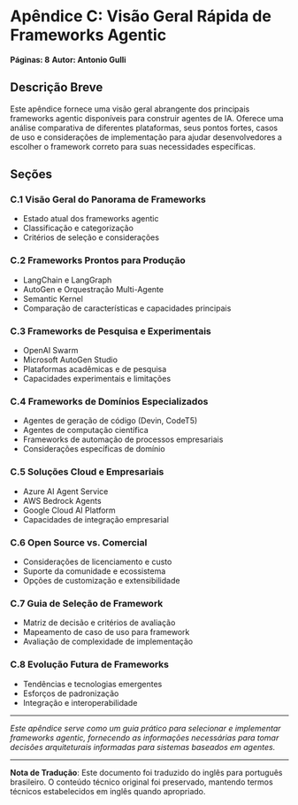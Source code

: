# Apêndice C: Visão Geral Rápida de Frameworks Agentic

**Páginas: 8**
**Autor: Antonio Gulli**

## Descrição Breve

Este apêndice fornece uma visão geral abrangente dos principais frameworks agentic disponíveis para construir agentes de IA. Oferece uma análise comparativa de diferentes plataformas, seus pontos fortes, casos de uso e considerações de implementação para ajudar desenvolvedores a escolher o framework correto para suas necessidades específicas.

## Seções

### C.1 Visão Geral do Panorama de Frameworks
- Estado atual dos frameworks agentic
- Classificação e categorização
- Critérios de seleção e considerações

### C.2 Frameworks Prontos para Produção
- LangChain e LangGraph
- AutoGen e Orquestração Multi-Agente
- Semantic Kernel
- Comparação de características e capacidades principais

### C.3 Frameworks de Pesquisa e Experimentais
- OpenAI Swarm
- Microsoft AutoGen Studio
- Plataformas acadêmicas e de pesquisa
- Capacidades experimentais e limitações

### C.4 Frameworks de Domínios Especializados
- Agentes de geração de código (Devin, CodeT5)
- Agentes de computação científica
- Frameworks de automação de processos empresariais
- Considerações específicas de domínio

### C.5 Soluções Cloud e Empresariais
- Azure AI Agent Service
- AWS Bedrock Agents
- Google Cloud AI Platform
- Capacidades de integração empresarial

### C.6 Open Source vs. Comercial
- Considerações de licenciamento e custo
- Suporte da comunidade e ecossistema
- Opções de customização e extensibilidade

### C.7 Guia de Seleção de Framework
- Matriz de decisão e critérios de avaliação
- Mapeamento de caso de uso para framework
- Avaliação de complexidade de implementação

### C.8 Evolução Futura de Frameworks
- Tendências e tecnologias emergentes
- Esforços de padronização
- Integração e interoperabilidade

---

*Este apêndice serve como um guia prático para selecionar e implementar frameworks agentic, fornecendo as informações necessárias para tomar decisões arquiteturais informadas para sistemas baseados em agentes.*

---

**Nota de Tradução**: Este documento foi traduzido do inglês para português brasileiro. O conteúdo técnico original foi preservado, mantendo termos técnicos estabelecidos em inglês quando apropriado.